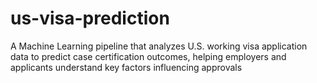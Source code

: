 # us-visa-prediction
A Machine Learning pipeline that analyzes U.S. working visa application data to predict case certification outcomes, helping employers and applicants understand key factors influencing approvals
